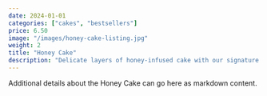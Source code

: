 ```yaml
---
date: 2024-01-01
categories: ["cakes", "bestsellers"]
price: 6.50
image: "/images/honey-cake-listing.jpg"
weight: 2
title: "Honey Cake"
description: "Delicate layers of honey-infused cake with our signature cream filling."
---
```


Additional details about the Honey Cake can go here as markdown content.




